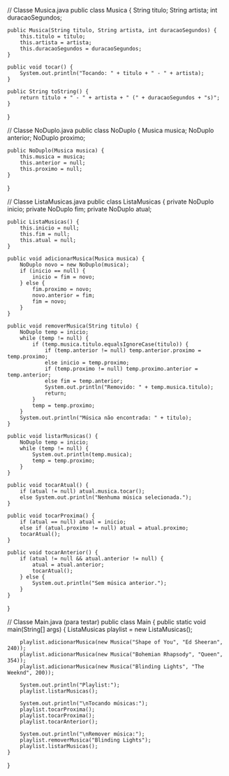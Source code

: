 // Classe Musica.java
public class Musica {
    String titulo;
    String artista;
    int duracaoSegundos;

    public Musica(String titulo, String artista, int duracaoSegundos) {
        this.titulo = titulo;
        this.artista = artista;
        this.duracaoSegundos = duracaoSegundos;
    }

    public void tocar() {
        System.out.println("Tocando: " + titulo + " - " + artista);
    }

    public String toString() {
        return titulo + " - " + artista + " (" + duracaoSegundos + "s)";
    }
}

// Classe NoDuplo.java
public class NoDuplo {
    Musica musica;
    NoDuplo anterior;
    NoDuplo proximo;

    public NoDuplo(Musica musica) {
        this.musica = musica;
        this.anterior = null;
        this.proximo = null;
    }
}

// Classe ListaMusicas.java
public class ListaMusicas {
    private NoDuplo inicio;
    private NoDuplo fim;
    private NoDuplo atual;

    public ListaMusicas() {
        this.inicio = null;
        this.fim = null;
        this.atual = null;
    }

    public void adicionarMusica(Musica musica) {
        NoDuplo novo = new NoDuplo(musica);
        if (inicio == null) {
            inicio = fim = novo;
        } else {
            fim.proximo = novo;
            novo.anterior = fim;
            fim = novo;
        }
    }

    public void removerMusica(String titulo) {
        NoDuplo temp = inicio;
        while (temp != null) {
            if (temp.musica.titulo.equalsIgnoreCase(titulo)) {
                if (temp.anterior != null) temp.anterior.proximo = temp.proximo;
                else inicio = temp.proximo;
                if (temp.proximo != null) temp.proximo.anterior = temp.anterior;
                else fim = temp.anterior;
                System.out.println("Removido: " + temp.musica.titulo);
                return;
            }
            temp = temp.proximo;
        }
        System.out.println("Música não encontrada: " + titulo);
    }

    public void listarMusicas() {
        NoDuplo temp = inicio;
        while (temp != null) {
            System.out.println(temp.musica);
            temp = temp.proximo;
        }
    }

    public void tocarAtual() {
        if (atual != null) atual.musica.tocar();
        else System.out.println("Nenhuma música selecionada.");
    }

    public void tocarProxima() {
        if (atual == null) atual = inicio;
        else if (atual.proximo != null) atual = atual.proximo;
        tocarAtual();
    }

    public void tocarAnterior() {
        if (atual != null && atual.anterior != null) {
            atual = atual.anterior;
            tocarAtual();
        } else {
            System.out.println("Sem música anterior.");
        }
    }
}

// Classe Main.java (para testar)
public class Main {
    public static void main(String[] args) {
        ListaMusicas playlist = new ListaMusicas();

        playlist.adicionarMusica(new Musica("Shape of You", "Ed Sheeran", 240));
        playlist.adicionarMusica(new Musica("Bohemian Rhapsody", "Queen", 354));
        playlist.adicionarMusica(new Musica("Blinding Lights", "The Weeknd", 200));

        System.out.println("Playlist:");
        playlist.listarMusicas();

        System.out.println("\nTocando músicas:");
        playlist.tocarProxima();
        playlist.tocarProxima();
        playlist.tocarAnterior();

        System.out.println("\nRemover música:");
        playlist.removerMusica("Blinding Lights");
        playlist.listarMusicas();
    }
}
